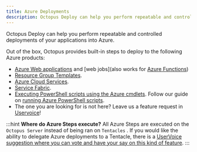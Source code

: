 ```yaml
---
title: Azure Deployments
description: Octopus Deploy can help you perform repeatable and controlled deployments of your applications into Azure.
---
```


Octopus Deploy can help you perform repeatable and controlled deployments of your applications into Azure.

Out of the box, Octopus provides built-in steps to deploy to the following Azure products:

- [Azure Web applications](/docs/deploying-applications/azure-deployments/deploying-a-package-to-an-azure-web-app/index.md) and [web jobs](also works for [Azure Functions](https://octopus.com/blog/azure-functions))
- [Resource Group Templates](/docs/deploying-applications/azure-deployments/resource-groups/index.md).
- [Azure Cloud Services](/docs/deploying-applications/azure-deployments/cloud-services/index.md).
- [Service Fabric](/docs/deploying-applications/azure-deployments/deploying-to-service-fabric/index.md).
- [Executing PowerShell scripts using the Azure cmdlets](/docs/deploying-applications/custom-scripts/azure-powershell-scripts.md). Follow our guide on [running Azure PowerShell scripts](/docs/deploying-applications/azure-deployments/running-azure-powershell/index.md).
- The one you are looking for is not here? Leave us a feature request in [Uservoice](https://octopusdeploy.uservoice.com/)!

:::hint
**Where do Azure Steps execute?**
All Azure Steps are executed on the `Octopus Server` instead of being ran on `Tentacles` . If you would like the ability to delegate Azure deployments to a Tentacle, there is a [UserVoice suggestion where you can vote and have your say on this kind of feature](https://octopusdeploy.uservoice.com/forums/170787-general/suggestions/6316906-support-run-on-any-tentacle-model-for-deployment).
:::

